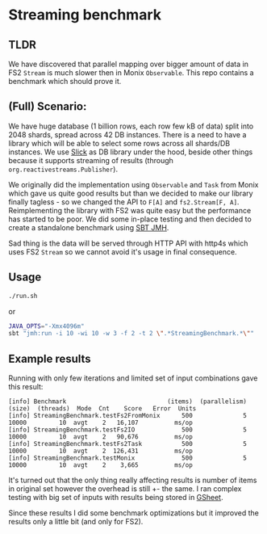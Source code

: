 # Streaming benchmark

## TLDR

We have discovered that parallel mapping over bigger amount of data in FS2 `Stream` is much slower then in Monix `Observable`. This repo contains
a benchmark which should prove it.

## (Full) Scenario:
We have huge database (1 billion rows, each row few kB of data) split into 2048 shards, spread across 42 DB instances. There is a need to
have a library which will be able to select some rows across all shards/DB instances. We use [Slick](https://github.com/slick/slick) as DB
library under the hood, beside other things because it supports streaming of results (through `org.reactivestreams.Publisher`).

We originally did the implementation using `Observable` and `Task` from Monix which gave us quite good results but than we decided to make our library
finally tagless - so we changed the API to `F[A]` and `fs2.Stream[F, A]`.  
Reimplementing the library with FS2 was quite easy but the performance has started to be poor. We did some in-place testing and then decided
to create a standalone benchmark using [SBT JMH](https://github.com/ktoso/sbt-jmh).

Sad thing is the data will be served through HTTP API with http4s which uses FS2 `Stream` so we cannot avoid it's usage in final consequence.

## Usage
```bash
./run.sh
```
or
```bash
JAVA_OPTS="-Xmx4096m"
sbt "jmh:run -i 10 -wi 10 -w 3 -f 2 -t 2 \".*StreamingBenchmark.*\""
```

## Example results

Running with only few iterations and limited set of input combinations gave this result:
```
[info] Benchmark                            (items)  (parallelism)  (size)  (threads)  Mode  Cnt    Score   Error  Units
[info] StreamingBenchmark.testFs2FromMonix      500              5   10000         10  avgt    2   16,107          ms/op
[info] StreamingBenchmark.testFs2IO             500              5   10000         10  avgt    2   90,676          ms/op
[info] StreamingBenchmark.testFs2Task           500              5   10000         10  avgt    2  126,431          ms/op
[info] StreamingBenchmark.testMonix             500              5   10000         10  avgt    2    3,665          ms/op
```

It's turned out that the only thing really affecting results is number of items in original set however the overhead is still +- the same.
I ran complex testing with big set of inputs with results being stored in [GSheet](https://docs.google.com/spreadsheets/d/1GwfXBOrdICDowPqZSifzJ54MSApUhO1jnUvYx8sc6TU/edit?usp=sharing).

Since these results I did some benchmark optimizations but it improved the results only a little bit (and only for FS2).
